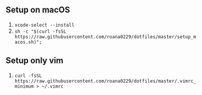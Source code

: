 ## Setup on macOS

1. `xcode-select --install`
2. `sh -c "$(curl -fsSL https://raw.githubusercontent.com/roana0229/dotfiles/master/setup_macos.sh)";`

## Setup only vim

1. `curl -fsSL https://raw.githubusercontent.com/roana0229/dotfiles/master/.vimrc_minimum > ~/.vimrc`
